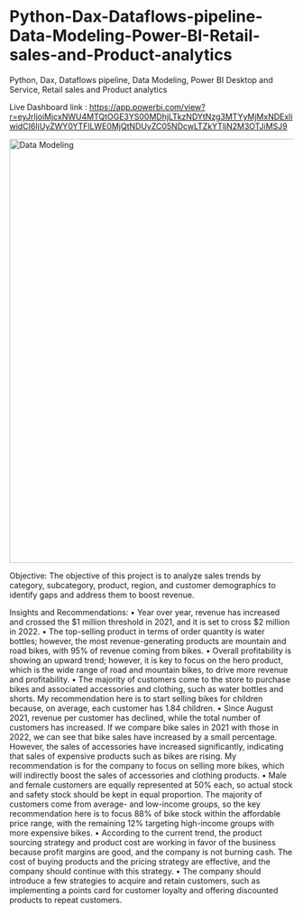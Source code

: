 # Python-Dax-Dataflows-pipeline-Data-Modeling-Power-BI-Retail-sales-and-Product-analytics
Python, Dax, Dataflows pipeline, Data Modeling, Power BI Desktop and Service, Retail sales and Product analytics

Live Dashboard link : https://app.powerbi.com/view?r=eyJrIjoiMjcxNWU4MTQtOGE3YS00MDhjLTkzNDYtNzg3MTYyMjMxNDExIiwidCI6IjUyZWY0YTFlLWE0MjQtNDUyZC05NDcwLTZkYTljN2M3OTJiMSJ9

<img width="752" alt="Data Modeling " src="https://github.com/user-attachments/assets/c14d607d-2d26-4f88-90c5-4905976a197c">

Objective: 
The objective of this project is to analyze sales trends by category, subcategory, product, region, and customer demographics to identify gaps and address them to boost revenue. 

Insights and Recommendations:
•	Year over year, revenue has increased and crossed the $1 million threshold in 2021, and it is set to cross $2 million in 2022.
•	The top-selling product in terms of order quantity is water bottles; however, the most revenue-generating products are mountain and road bikes, with 95% of revenue coming from bikes.
•	Overall profitability is showing an upward trend; however, it is key to focus on the hero product, which is the wide range of road and mountain bikes, to drive more revenue and profitability.
•	The majority of customers come to the store to purchase bikes and associated accessories and clothing, such as water bottles and shorts. My recommendation here is to start selling bikes for children because, on average, each customer has 1.84 children.
•	Since August 2021, revenue per customer has declined, while the total number of customers has increased. If we compare bike sales in 2021 with those in 2022, we can see that bike sales have increased by a small percentage. However, the sales of accessories have increased significantly, indicating that sales of expensive products such as bikes are rising. My recommendation is for the company to focus on selling more bikes, which will indirectly boost the sales of accessories and clothing products.
•	Male and female customers are equally represented at 50% each, so actual stock and safety stock should be kept in equal proportion. The majority of customers come from average- and low-income groups, so the key recommendation here is to focus 88% of bike stock within the affordable price range, with the remaining 12% targeting high-income groups with more expensive bikes.
•	According to the current trend, the product sourcing strategy and product cost are working in favor of the business because profit margins are good, and the company is not burning cash. The cost of buying products and the pricing strategy are effective, and the company should continue with this strategy.
•	The company should introduce a few strategies to acquire and retain customers, such as implementing a points card for customer loyalty and offering discounted products to repeat customers. 
